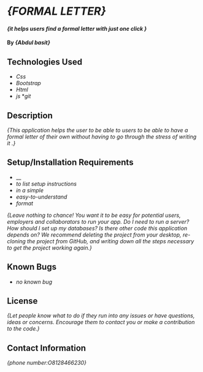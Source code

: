 # _{FORMAL LETTER}_

#### _{it helps users find a formal letter with just one click }_

#### By _**{Abdul basit}**_

## Technologies Used

* _Css_
* _Bootstrap_
* _Html_
* _js_
*_git_

## Description

_{This application helps the user to be able to users to be able to have a formal letter of their own without having to go through the stress of writing it .}_

## Setup/Installation Requirements

* __
* _to list setup instructions_
* _in a simple_
* _easy-to-understand_
* _format_

_{Leave nothing to chance! You want it to be easy for potential users, employers and collaborators to run your app. Do I need to run a server? How should I set up my databases? Is there other code this application depends on? We recommend deleting the project from your desktop, re-cloning the project from GitHub, and writing down all the steps necessary to get the project working again.}_

## Known Bugs

* _no known bug_

## License

_{Let people know what to do if they run into any issues or have questions, ideas or concerns.  Encourage them to contact you or make a contribution to the code.}_

## Contact Information

_{phone number:O8128466230}_